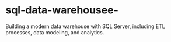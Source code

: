 # sql-data-warehousee-
Building a modern data warehouse with SQL Server, including ETL processes, data modeling, and analytics.
